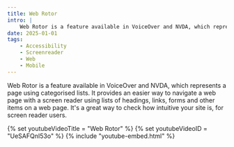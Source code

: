 ```yaml
---
title: Web Rotor
intro: |
    Web Rotor is a feature available in VoiceOver and NVDA, which represents a page using categorised lists.
date: 2025-01-01
tags:
    - Accessibility
    - Screenreader
    - Web
    - Mobile
---
```


Web Rotor is a feature available in VoiceOver and NVDA, which represents a page using categorised lists. It provides an easier way to navigate a web page with a screen reader using lists of headings, links, forms and other items on a web page. It's a great way to check how intuitive your site is, for screen reader users.

{% set youtubeVideoTitle = "Web Rotor" %}
{% set youtubeVideoID = "UeSAFQnI53o" %}
{% include "youtube-embed.html" %}
